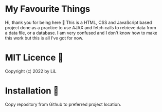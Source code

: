 # My Favourite Things
Hi, thank you for being here 👋
This is a HTML, CSS and JavaScript based project done as a practice to use AJAX and fetch calls to retrieve data from a data file, or a database.
I am very confused and I don't know how to make this work but this is all I've got for now.

# MIT Licence 📃
Copyright (c) 2022 by LiL

# Installation 📂
Copy repository from Github to preferred project location.
